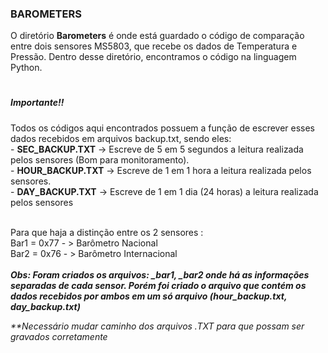 
<b><h3>BAROMETERS</b></h3>
O diretório **Barometers** é onde está guardado o código de comparação entre dois sensores MS5803, que recebe os dados de Temperatura e Pressão.
Dentro desse diretório, encontramos o código na linguagem Python.

<h1></h1>
<h5>Importante!!</h5> 
Todos os códigos aqui encontrados possuem a função de escrever esses dados recebidos em arquivos backup.txt, sendo eles: <br />
- <b>SEC_BACKUP.TXT</b> -> Escreve de 5 em 5 segundos a leitura realizada pelos sensores (Bom para monitoramento). <br />
- <b>HOUR_BACKUP.TXT</b> -> Escreve de 1 em 1 hora a leitura realizada pelos sensores. <br />
- <b>DAY_BACKUP.TXT</b> -> Escreve de 1 em 1 dia (24 horas) a leitura realizada pelos sensores <br /> <br />

<p> Para que haja a distinção entre os 2 sensores : <br />
Bar1 = 0x77 - > Barômetro Nacional <br />
Bar2 = 0x76 - > Barômetro Internacional <br /><br />
<b><i>Obs: Foram criados os arquivos: _bar1, _bar2 onde há as informações separadas de cada sensor. Porém foi criado o arquivo que contém os dados recebidos por ambos em um só arquivo (hour_backup.txt, day_backup.txt)</i></b>

<i>**Necessário mudar caminho dos arquivos .TXT para que possam ser gravados corretamente </i>
<h1></h1>
